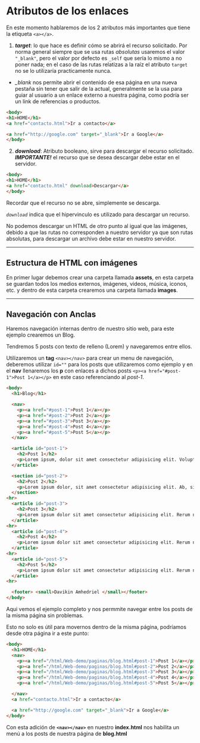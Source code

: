 # Atributos de los enlaces

En este momento hablaremos de los 2 atributos más importantes que tiene la etiqueta `<a></a>`.

1. ***target***: lo que hace es definir cómo se abrirá el recurso solicitado. Por norma general siempre que se usa rutas *absolutas* usaremos el valor ``"_blank"``, pero el valor por defecto es `_self` que sería lo mismo a no poner nada; en el caso de las rutas relatizas a la raíz el atributo `target` no se lo utilizaría practicamente nunca.

  * *_blank* nos permite abrir el contenido de esa página en una nueva pestaña sin tener que salir de la actual, generalmente se la usa para guiar al usuario a un enlace externo a nuestra página, como podría ser un link de referencias o productos.

  ~~~html
<body>
  <h1>HOME</h1>
  <a href="contacto.html">Ir a contacto</a>
  
  <a href="http://google.com" target="_blank">Ir a Google</a>
</body>
  ~~~

2. ***download***: Atributo booleano, sirve para descargar el recurso solicitado.
***IMPORTANTE!*** el recurso que se desea descargar debe estar en el servidor.

  ~~~html
<body>
  <h1>HOME</h1>
  <a href="contacto.html" download>Descargar</a>
</body>
  ~~~

Recordar que el recurso no se abre, simplemente se descarga.

*``download``* indica que el hipervinculo es utilizado para descargar un recurso.

No podemos descargar un HTML de otro punto al igual que las imágenes, debido a que las rutas no corresponden a nuestro servidor ya que son rutas absolutas, para descargar un archivo debe estar en nuestro servidor.

---
## Estructura de HTML con imágenes

En primer lugar debemos crear una carpeta llamada **assets**, en esta carpeta se guardan todos los medios externos, imágenes, videos, música, iconos, etc. y dentro de esta carpeta crearemos una carpeta llamada **images**.


---
## Navegación con Anclas

Haremos navegación internas dentro de nuestro sitio web, para este ejemplo crearemos un Blog.

Tendremos 5 posts con texto de relleno (Lorem) y navegaremos entre ellos.

Utilizaremos un **tag** `<nav></nav>` para crear un menu de navegación, deberemos utilizar `id=""` para los posts que utilizaremos como ejemplo y en el **nav** llenaremos los **p** con enlaces a dichos posts `<p><a href="#post-1">Post 1</a></p>` en este caso referenciando al *post-1*.

~~~html
<body>
  <h1>Blog</h1>

  <nav>
    <p><a href="#post-1">Post 1</a></p>
    <p><a href="#post-2">Post 2</a></p>
    <p><a href="#post-3">Post 3</a></p>
    <p><a href="#post-4">Post 4</a></p>
    <p><a href="#post-5">Post 5</a></p>
  </nav>

  <article id="post-1">
    <h2>Post 1</h2>
    <p>Lorem ipsum, dolor sit amet consectetur adipisicing elit. Voluptatibus iure ab libero eum blanditiis, beatae delectus sunt nulla quibusdam, illum voluptatum labore autem aliquid amet commodi distinctio maiores! Vero, deleniti doloremque laboriosam similique, accusamus est harum tempora cupiditate perferendis provident nemo natus officia cum odio aspernatur fugiat. Delectus voluptatibus error perspiciatis aut et, dolorem cumque nihil dignissimos labore quaerat enim deleniti. Eveniet maiores nesciunt sint corporis enim beatae fuga! Eum?</p>
  </article>

  <section id="post-2">
    <h2>Post 2</h2>
    <p>Lorem ipsum dolor, sit amet consectetur adipisicing elit. Ab, sint minus doloremque et non necessitatibus laborum praesentium maiores, beatae, voluptatem totam ex culpa aliquid omnis maxime sunt hic autem sequi dicta? Sed, ab modi porro tenetur quo placeat quasi sapiente quas. Dolorem commodi a dolores officia iusto placeat sed tempora hic, iste ratione debitis delectus omnis, quas, molestias est non consectetur nisi enim deleniti. Magnam consectetur aspernatur fugiat saepe delectus, quod, beatae nobis ea sit ducimus blanditiis quia vel excepturi, sunt ipsa quas. Dolores ratione nobis sint earum necessitatibus vitae blanditiis beatae corrupti reiciendis ipsa amet aliquid saepe qui, odio odit expedita? Omnis consequuntur, dolores unde non totam cupiditate placeat molestiae recusandae dolorem nam amet pariatur quam fugiat nesciunt mollitia at quos facilis aliquid? Quod ducimus velit nostrum, possimus cum impedit autem rem excepturi consectetur mollitia temporibus itaque neque nulla quasi sit corporis ab, similique provident harum! Laudantium, eos magnam.</p>
  </section>
<hr>
  <article id="post-3">
    <h2>Post 3</h2>
    <p>Lorem ipsum dolor sit amet consectetur adipisicing elit. Rerum necessitatibus dolorum quod sed corrupti ad labore repellat? Illum soluta rem saepe quaerat, dignissimos aliquid, voluptatem harum dolorem iste eius, eum labore deleniti recusandae esse corrupti ea reprehenderit ut dolore. Laborum, cumque nesciunt aut deleniti in tenetur? Rerum cum eligendi distinctio praesentium voluptates? Expedita, perspiciatis corrupti sapiente quidem laboriosam odio ex cumque aperiam recusandae, hic, aut nihil qui. Voluptatibus adipisci hic repudiandae voluptatem quaerat odio totam numquam, sed, atque non cumque velit, ab exercitationem dolorum deleniti modi quae facere. Deserunt, consequuntur ad. Harum quam nostrum, omnis quasi ex molestias ad aut!</p>
  </article>
<hr>
  <article id="post-4">
    <h2>Post 4</h2>
    <p>Lorem ipsum dolor sit amet consectetur adipisicing elit. Rerum necessitatibus dolorum quod sed corrupti ad labore repellat? Illum soluta rem saepe quaerat, dignissimos aliquid, voluptatem harum dolorem iste eius, eum labore deleniti recusandae esse corrupti ea reprehenderit ut dolore. Laborum, cumque nesciunt aut deleniti in tenetur? Rerum cum eligendi distinctio praesentium voluptates? Expedita, perspiciatis corrupti sapiente quidem laboriosam odio ex cumque aperiam recusandae, hic, aut nihil qui. Voluptatibus adipisci hic repudiandae voluptatem quaerat odio totam numquam, sed, atque non cumque velit, ab exercitationem dolorum deleniti modi quae facere. Deserunt, consequuntur ad. Harum quam nostrum, omnis quasi ex molestias ad aut!</p>
  </article>
<hr>
  <article id="post-5">
    <h2>Post 5</h2>
    <p>Lorem ipsum dolor sit amet consectetur adipisicing elit. Rerum necessitatibus dolorum quod sed corrupti ad labore repellat? Illum soluta rem saepe quaerat, dignissimos aliquid, voluptatem harum dolorem iste eius, eum labore deleniti recusandae esse corrupti ea reprehenderit ut dolore. Laborum, cumque nesciunt aut deleniti in tenetur? Rerum cum eligendi distinctio praesentium voluptates? Expedita, perspiciatis corrupti sapiente quidem laboriosam odio ex cumque aperiam recusandae, hic, aut nihil qui. Voluptatibus adipisci hic repudiandae voluptatem quaerat odio totam numquam, sed, atque non cumque velit, ab exercitationem dolorum deleniti modi quae facere. Deserunt, consequuntur ad. Harum quam nostrum, omnis quasi ex molestias ad aut!</p>
  </article>
<hr>

  <footer> <small>Davikin Amhedriel </small></footer>
</body>
~~~

Aqui vemos el ejemplo completo y nos permmite navegar entre los posts de la misma página sin problemas.

Esto no solo es útil para movernos dentro de la misma página, podríamos desde otra página ir a este punto:

~~~html
<body>
  <h1>HOME</h1>
  <nav>
    <p><a href="/html/Web-demo/paginas/blog.html#post-1">Post 1</a></p>
    <p><a href="/html/Web-demo/paginas/blog.html#post-2">Post 2</a></p>
    <p><a href="/html/Web-demo/paginas/blog.html#post-3">Post 3</a></p>
    <p><a href="/html/Web-demo/paginas/blog.html#post-4">Post 4</a></p>
    <p><a href="/html/Web-demo/paginas/blog.html#post-5">Post 5</a></p>

  </nav>
  <a href="contacto.html">Ir a contacto</a>

  <a href="http://google.com" target="_blank">Ir a Google</a>
</body>
~~~
Con esta adición de **``<nav></nav>``** en nuestro **index.html** nos habilita un menú a los posts de nuestra página de **blog.html**
